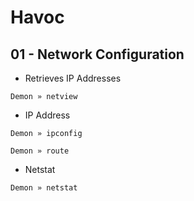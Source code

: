 # Havoc

## 01 - Network Configuration

- Retrieves IP Addresses

`Demon » netview`

- IP Address

```
Demon » ipconfig

Demon » route
```

- Netstat

`Demon » netstat`